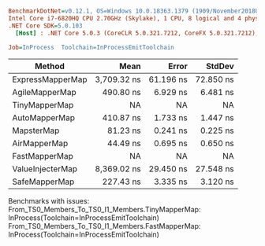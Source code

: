 ``` ini

BenchmarkDotNet=v0.12.1, OS=Windows 10.0.18363.1379 (1909/November2018Update/19H2)
Intel Core i7-6820HQ CPU 2.70GHz (Skylake), 1 CPU, 8 logical and 4 physical cores
.NET Core SDK=5.0.103
  [Host] : .NET Core 5.0.3 (CoreCLR 5.0.321.7212, CoreFX 5.0.321.7212), X64 RyuJIT

Job=InProcess  Toolchain=InProcessEmitToolchain  

```
|           Method |        Mean |     Error |    StdDev |
|----------------- |------------:|----------:|----------:|
| ExpressMapperMap | 3,709.32 ns | 61.196 ns | 72.850 ns |
|   AgileMapperMap |   490.80 ns |  6.929 ns |  6.481 ns |
|    TinyMapperMap |          NA |        NA |        NA |
|    AutoMapperMap |   410.87 ns |  1.733 ns |  1.447 ns |
|       MapsterMap |    81.23 ns |  0.241 ns |  0.225 ns |
|     AirMapperMap |    44.49 ns |  0.695 ns |  0.650 ns |
|    FastMapperMap |          NA |        NA |        NA |
| ValueInjecterMap | 8,369.02 ns | 29.450 ns | 27.548 ns |
|    SafeMapperMap |   227.43 ns |  3.335 ns |  3.120 ns |

Benchmarks with issues:
  From_TS0_Members_To_TS0_I1_Members.TinyMapperMap: InProcess(Toolchain=InProcessEmitToolchain)
  From_TS0_Members_To_TS0_I1_Members.FastMapperMap: InProcess(Toolchain=InProcessEmitToolchain)
